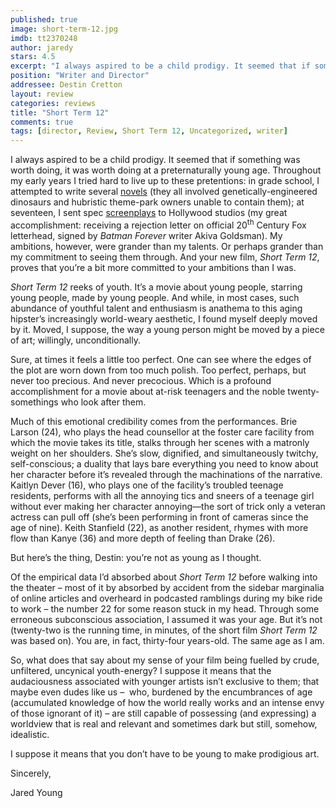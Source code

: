 ```yaml
---
published: true
image: short-term-12.jpg
imdb: tt2370248
author: jaredy 
stars: 4.5
excerpt: "I always aspired to be a child prodigy. It seemed that if something was worth doing, it was worth doing at a preternaturally young age."
position: "Writer and Director"
addressee: Destin Cretton
layout: review
categories: reviews
title: "Short Term 12"
comments: true
tags: [director, Review, Short Term 12, Uncategorized, writer]
---
```

<p>I always aspired to be a child prodigy. It seemed that if something was worth doing, it was worth doing at a preternaturally young age. Throughout my early years I tried hard to live up to these pretentions: in grade school, I attempted to write several <a href="http://youngmiscellanea.com/post/26142534566/the-front-cover-of-the-authors-first-completed">novels</a> (they all involved genetically-engineered dinosaurs and hubristic theme-park owners unable to contain them); at seventeen, I sent spec <a href="http://youngmiscellanea.com/post/52393860480/page-from-an-unnamed-screenplay-written-by">screenplays</a> to Hollywood studios (my great accomplishment: receiving a rejection letter on official 20<sup>th</sup> Century Fox letterhead, signed by <em>Batman Forever</em> writer Akiva Goldsman). My ambitions, however, were grander than my talents. Or perhaps grander than my commitment to seeing them through. And your new film, <em>Short Term 12</em>, proves that you&rsquo;re a bit more committed to your ambitions than I was.</p>
<p><em>Short Term 12</em> reeks of youth. It&rsquo;s a movie about young people, starring young people, made by young people. And while, in most cases, such abundance of youthful talent and enthusiasm is anathema to this aging hipster&rsquo;s increasingly world-weary aesthetic, I found myself deeply moved by it. Moved, I suppose, the way a young person might be moved by a piece of art; willingly, unconditionally.&nbsp; &nbsp;</p>
<p>Sure, at times it feels a little too perfect. One can see where the edges of the plot are worn down from too much polish. Too perfect, perhaps, but never too precious. And never precocious. Which is a profound accomplishment for a movie about at-risk teenagers and the noble twenty-somethings who look after them.</p>
<p>Much of this emotional credibility comes from the performances. Brie Larson (24), who plays the head counsellor at the foster care facility from which the movie takes its title, stalks through her scenes with a matronly weight on her shoulders. She&rsquo;s slow, dignified, and simultaneously twitchy, self-conscious; a duality that lays bare everything you need to know about her character before it&rsquo;s revealed through the machinations of the narrative. Kaitlyn Dever (16), who plays one of the facility&rsquo;s troubled teenage residents, performs with all the annoying tics and sneers of a teenage girl without ever making her character annoying&mdash;the sort of trick only a veteran actress can pull off (she&rsquo;s been performing in front of cameras since the age of nine). Keith Stanfield (22), as another resident, rhymes with more flow than Kanye (36) and more depth of feeling than Drake (26).</p>
<p>But here&rsquo;s the thing, Destin: you&rsquo;re not as young as I thought.</p>
<p>Of the empirical data I&rsquo;d absorbed about <em>Short Term 12</em> before walking into the theater &ndash; most of it by absorbed by accident from the sidebar marginalia of online articles and overheard in podcasted ramblings during my bike ride to work &ndash; the number 22 for some reason stuck in my head. Through some erroneous subconscious association, I assumed it was your age. But it&rsquo;s not (twenty-two is the running time, in minutes, of the short film <em>Short Term 12</em> was based on). You are, in fact, thirty-four years-old. The same age as I am.</p>
<p>So, what does that say about my sense of your film being fuelled by crude, unfiltered, uncynical youth-energy? I suppose it means that the audaciousness associated with younger artists isn&rsquo;t exclusive to them; that maybe even dudes like us &ndash; &nbsp;who, burdened by the encumbrances of age (accumulated knowledge of how the world really works and an intense envy of those ignorant of it) &ndash; are still capable of possessing (and expressing) a worldview that is real and relevant and sometimes dark but still, somehow, idealistic.</p>
<p>I suppose it means that you don&rsquo;t have to be young to make prodigious art.</p>
<p>Sincerely,</p>
<p>Jared Young</p>
